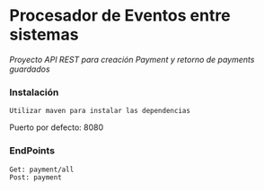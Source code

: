 # Procesador de Eventos entre sistemas

_Proyecto API REST para creación Payment y retorno de payments guardados_

### Instalación
```
Utilizar maven para instalar las dependencias
```

Puerto por defecto: 8080

### EndPoints
```
Get: payment/all
Post: payment



